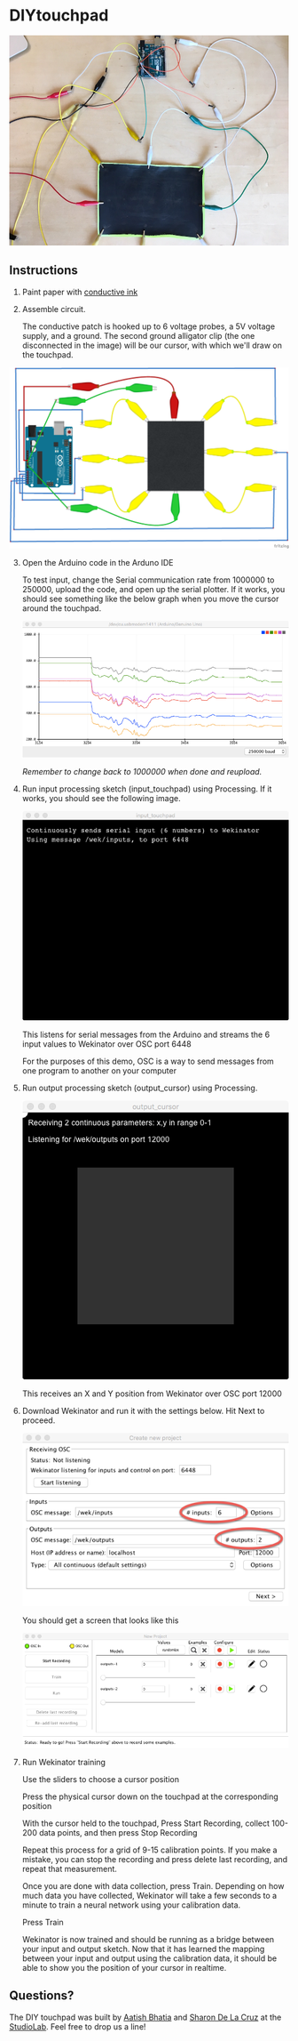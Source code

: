 # DIYtouchpad

![arduino circuit](https://raw.githubusercontent.com/aatishb/DIYtouchpad/master/images/DIYtouchpad.JPG)

## Instructions

1. Paint paper with [conductive ink](https://www.bareconductive.com/shop/electric-paint-50ml/)

2. Assemble circuit.

   The conductive patch is hooked up to 6 voltage probes, a 5V voltage supply, and a ground. The second ground alligator clip (the one disconnected in the image) will be our cursor, with which we'll draw on the touchpad. 

![fritzig diagram](https://raw.githubusercontent.com/aatishb/DIYtouchpad/master/images/DIYtouchpad.png)

3. Open the Arduino code in the Arduno IDE

   To test input, change the Serial communication rate from 1000000 to 250000, upload the code, and open up the serial plotter. If it works, you should see something like the below graph when you move the cursor around the touchpad.

   ![example data](https://raw.githubusercontent.com/aatishb/DIYtouchpad/master/images/exampledata.png)

   *Remember to change back to 1000000 when done and reupload.*

4. Run input processing sketch (input_touchpad) using Processing. If it works, you should see the following image.

   ![input window](https://raw.githubusercontent.com/aatishb/DIYtouchpad/master/images/inputwindow.png)

   This listens for serial messages from the Arduino and streams the 6 input values to Wekinator over OSC port 6448

   For the purposes of this demo, OSC is a way to send messages from one program to another on your computer

5. Run output processing sketch (output_cursor) using Processing.

   ![output window](https://raw.githubusercontent.com/aatishb/DIYtouchpad/master/images/outputwindow.png)

   This receives an X and Y position from Wekinator over OSC port 12000

6. Download Wekinator and run it with the settings below. Hit Next to proceed.

   ![wekinator settings](https://raw.githubusercontent.com/aatishb/DIYtouchpad/master/images/wekinatorsettings.png)

   You should get a screen that looks like this

   ![wekinator ready](https://raw.githubusercontent.com/aatishb/DIYtouchpad/master/images/wekinatorready.png)

7. Run Wekinator training

   Use the sliders to choose a cursor position

   Press the physical cursor down on the touchpad at the corresponding position

   With the cursor held to the touchpad, Press Start Recording, collect 100-200 data points, and then press Stop Recording

   Repeat this process for a grid of 9-15 calibration points. If you make a mistake, you can stop the recording and press delete last recording, and repeat that measurement.

   Once you are done with data collection, press Train. Depending on how much data you have collected, Wekinator will take a few seconds to a minute to train a neural network using your calibration data.

   Press Train

   Wekinator is now trained and should be running as a bridge between your input and output sketch. Now that it has learned the mapping between your input and output using the calibration data, it should be able to show you the position of your cursor in realtime.

## Questions?

The DIY touchpad was built by [Aatish Bhatia](https://aatishb.com/) and [Sharon De La Cruz](http://unoseistres.com/) at the [StudioLab](cst.princeton.edu/studiolab). Feel free to drop us a line!
